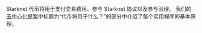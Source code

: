 Starknet 代币将用于支付交易费用、参与 Starknet 协议以及参与治理。 我们的 [去中心化提案](https://medium.com/starkware/part-2-a-decentralization-and-governance-proposal-for-starknet-23e335645778)中标题为“代币将用于什么？”的部分中介绍了每个实用程序的基本原理。